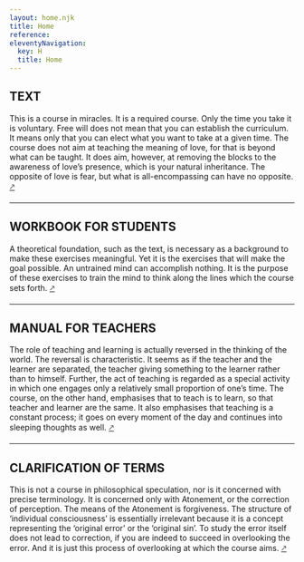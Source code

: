 ```yaml
---
layout: home.njk
title: Home
reference: 
eleventyNavigation:
  key: H
  title: Home
---
```


<main>

## TEXT

This is a course in miracles. 
It is a required course. 
Only the time you take it is voluntary. 
Free will does not mean that you can establish the curriculum. 
It means only that you can elect what you want to take at a given time. 
The course does not aim at teaching the meaning of love, for that is beyond what can be taught. 
It does aim, however, at removing the blocks to the awareness of love’s presence, which is your natural inheritance. 
The opposite of love is fear, but what is all-encompassing can have no opposite. 
[🡕](/text/)

***

## WORKBOOK FOR STUDENTS

A theoretical foundation, such as the text, is necessary as a background to make these exercises meaningful. 
Yet it is the exercises that will make the goal possible. 
An untrained mind can accomplish nothing. 
It is the purpose of these exercises to train the mind to think along the lines which the course sets forth. 
[🡕](/workbook/)

***

## MANUAL FOR TEACHERS

The role of teaching and learning is actually reversed in the thinking of the world. 
The reversal is characteristic. 
It seems as if the teacher and the learner are separated, the teacher giving something to the learner rather than to himself. 
Further, the act of teaching is regarded as a special activity in which one engages only a relatively small proportion of one’s time. 
The course, on the other hand, emphasises that to teach is to learn, so that teacher and learner are the same. 
It also emphasises that teaching is a constant process; it goes on every moment of the day and continues into sleeping thoughts as well. 
[🡕](/manual/)

***

## CLARIFICATION OF TERMS

This is not a course in philosophical speculation, nor is it concerned with precise terminology. 
It is concerned only with Atonement, or the correction of perception. 
The means of the Atonement is forgiveness. 
The structure of ‘individual consciousness’ is essentially irrelevant because it is a concept representing the ‘original error’ or the ‘original sin’.
To study the error itself does not lead to correction, if you are indeed to succeed in overlooking the error. 
And it is just this process of overlooking at which the course aims. 
[🡕](/clarification-of-terms/)

</main>